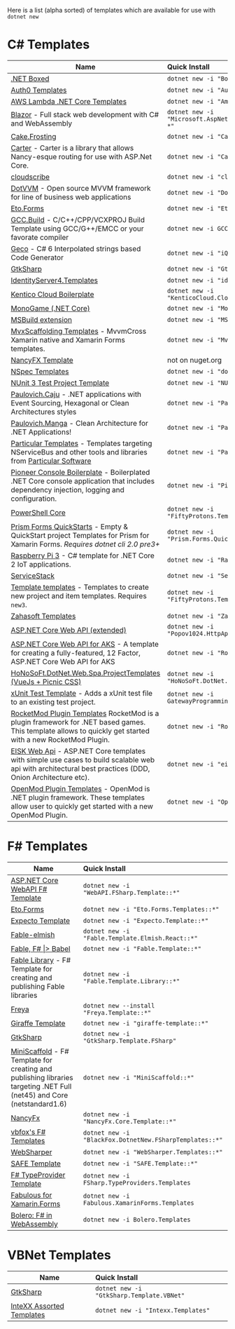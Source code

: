 Here is a list (alpha sorted) of templates which are available for use with `dotnet new`

# C# Templates


| Name     | Quick Install |
|----------|:--------------|
| [.NET Boxed](https://github.com/Dotnet-Boxed/Templates) | `dotnet new -i "Boxed.Templates::*"`|
| [Auth0 Templates](https://github.com/auth0-community/auth0-dotnet-templates) | `dotnet new -i "Auth0.Templates::*"` |
| [AWS Lambda .NET Core Templates](https://github.com/aws/aws-lambda-dotnet/tree/master/Blueprints) | `dotnet new -i "Amazon.Lambda.Templates::*"`|
| [Blazor](http://blazor.net) - Full stack web development with C# and WebAssembly | `dotnet new -i "Microsoft.AspNetCore.Blazor.Templates::3.0.0-*"`|
| [Cake.Frosting](https://github.com/cake-build/frosting) | `dotnet new -i "Cake.Frosting.Template::*"` |
| [Carter](https://github.com/CarterCommunity/Carter) - Carter is a library that allows Nancy-esque routing for use with ASP.Net Core. | `dotnet new -i "CarterTemplate::*"`|
| [cloudscribe](https://www.cloudscribe.com/docs/introduction) | `dotnet new -i "cloudscribe.templates::*"` |
| [DotVVM](https://github.com/riganti/dotvvm) - Open source MVVM framework for line of business web applications | `dotnet new -i "DotVVM.Templates::*"` |
| [Eto.Forms](https://github.com/picoe/Eto) | `dotnet new -i "Eto.Forms.Templates::*"` |
| [GCC.Build](https://github.com/roozbehid/dotnet-vcxproj) - C/C++/CPP/VCXPROJ Build Template using GCC/G++/EMCC or your favorate compiler | `dotnet new -i GCC.Build.Template` |
| [Geco](https://github.com/iQuarc/Geco) - C# 6 Interpolated strings based Code Generator | `dotnet new -i "iQuarc.Geco.CSharp::*"` |
| [GtkSharp](https://github.com/GtkSharp/GtkSharp) | `dotnet new -i "GtkSharp.Template.CSharp"` |
| [IdentityServer4.Templates](https://github.com/IdentityServer/IdentityServer4.Templates) | `dotnet new -i "identityserver4.templates::*"` |
| [Kentico Cloud Boilerplate](https://github.com/Kentico/cloud-boilerplate-net) | `dotnet new -i "KenticoCloud.CloudBoilerplateNet::*"` |
| [MonoGame (.NET Core)](https://github.com/MonoGame/MonoGame) | `dotnet new -i "MonoGame.Templates.CSharp"` |
| [MSBuild extension](https://github.com/tintoy/msbuild-extension-template) | `dotnet new -i "MSBuildExtensionTemplate::*"` |
| [MvxScaffolding Templates](https://github.com/Plac3hold3r/MvxScaffolding) - MvvmCross Xamarin native and Xamarin Forms templates. | `dotnet new -i "MvxScaffolding.Templates::*"` |
| [NancyFX Template](https://github.com/jchannon/NancyTemplate) | not on nuget.org |
| [NSpec Templates](https://github.com/nspec/DotNetNewNSpec) | `dotnet new -i "dotnet-new-nspec::*"` |
| [NUnit 3 Test Project Template](https://github.com/nunit/dotnet-new-nunit) | `dotnet new -i "NUnit3.DotNetNew.Template::*"` |
| [Paulovich.Caju](https://github.com/ivanpaulovich/dotnet-new-caju) - .NET applications with Event Sourcing, Hexagonal or Clean Architectures styles | `dotnet new -i "Paulovich.Caju::*"` |
| [Paulovich.Manga](https://github.com/ivanpaulovich/manga-clean-architecture) - Clean Architecture for .NET Applications! | `dotnet new -i "Paulovich.Manga::*"` |
| [Particular Templates](https://docs.particular.net/nservicebus/dotnet-templates) - Templates targeting NServiceBus and other tools and libraries from [Particular Software](https://particular.net/) | `dotnet new -i "ParticularTemplates::*"` |
| [Pioneer Console Boilerplate](https://github.com/PioneerCode/pioneer-console-boilerplate) - Boilerplated .NET Core console application that includes dependency injection, logging and configuration. | `dotnet new -i "Pioneer.Console.Boilerplate::*"` |
| [PowerShell Core](https://github.com/tintoy/ps-core-module-template) | `dotnet new -i "FiftyProtons.Templates.PSCore::*"` |
| [Prism Forms QuickStarts](https://github.com/dansiegel/Prism-Templates) - Empty &amp; QuickStart project Templates for Prism for Xamarin Forms. *Requires dotnet cli 2.0 pre3+* | `dotnet new -i "Prism.Forms.QuickstartTemplates::*"` |
| [Raspberry Pi 3](https://github.com/jeremylindsayni/RaspberryPiTemplate) - C# template for .NET Core 2 IoT applications. | `dotnet new -i "RaspberryPi.Template::*"` |
| [ServiceStack](https://github.com/NetCoreApps/templates) | `dotnet new -i "ServiceStack.Core.Templates::*"` |
| [Template templates](https://github.com/tintoy/dotnet-template-templates) - Templates to create new project and item templates. Requires `new3`. | `dotnet new -i "FiftyProtons.Templates.DotNetNew::*"` |
| [Zahasoft Templates](https://github.com/zahasoft/skele) | `dotnet new -i "Zahasoft.Skele::*"` |
| [ASP.NET Core Web API (extended)](https://github.com/popov1024/httpapi-template-sharp) | `dotnet new -i "Popov1024.HttpApi.Template.CSharp::*"` |
| [ASP.NET Core Web API for AKS](https://github.com/robbell/dotnet-aks-api-template) - A template for creating a fully-featured, 12 Factor, ASP.NET Core Web API for AKS | `dotnet new -i "RobBell.AksApi.Template::*"` |
| [HoNoSoFt.DotNet.Web.Spa.ProjectTemplates (VueJs + Picnic CSS)](https://github.com/Nordes/HoNoSoFt.DotNet.Web.Spa.ProjectTemplates) | `dotnet new -i "HoNoSoFt.DotNet.Web.Spa.ProjectTemplates::*"` |
| [xUnit Test Template](https://github.com/gatewayprogrammingschool/xUnit.Template) - Adds a xUnit test file to an existing test project. | `dotnet new -i GatewayProgrammingSchool.xUnit.CSharp`|
[RocketMod Plugin Templates](https://github.com/RocketMod/Rocket.Templates) RocketMod is a plugin framework for .NET based games. This template allows to quickly get started with a new RocketMod Plugin.| `dotnet new -i "Rocket.Templates::*"` |
| [EISK Web Api](https://github.com/eisk/eisk.webapi) - ASP.NET Core templates with simple use cases to build scalable web api with architectural best practices (DDD, Onion Architecture etc). | `dotnet new -i "eisk.webapi::*"` |
|[OpenMod Plugin Templates](https://github.com/openmod/openmod/tree/master/templates) - OpenMod is .NET plugin framework. These templates allow user to quickly get started with a new OpenMod Plugin.| `dotnet new -i "OpenMod.Templates::*"` |

# F# Templates

| Name     | Quick Install |
|----------|:--------------|
| [ASP.NET Core WebAPI F# Template](https://github.com/MNie/FSharpNetCoreWebApiTemplate) | `dotnet new -i "WebAPI.FSharp.Template::*"` |
| [Eto.Forms](https://github.com/picoe/Eto) | `dotnet new -i "Eto.Forms.Templates::*"` |
| [Expecto Template](https://github.com/MNie/Expecto.Template) | `dotnet new -i "Expecto.Template::*"`|
| [Fable-elmish](https://github.com/fable-compiler/fable-elmish) | `dotnet new -i "Fable.Template.Elmish.React::*"` |
| [Fable, F# \|> Babel](http://fable.io) | `dotnet new -i "Fable.Template::*"` |
| [Fable Library](https://github.com/TheAngryByrd/Fable.Template.Library) - F# Template for creating and publishing Fable libraries | `dotnet new -i "Fable.Template.Library::*"` |
| [Freya](https://freya.io) | `dotnet new --install "Freya.Template::*"` |
| [Giraffe Template](https://github.com/giraffe-fsharp/giraffe-template) | `dotnet new -i "giraffe-template::*"` |
| [GtkSharp](https://github.com/GtkSharp/GtkSharp) | `dotnet new -i "GtkSharp.Template.FSharp"` |
| [MiniScaffold](https://github.com/TheAngryByrd/MiniScaffold) - F# Template for creating and publishing libraries targeting .NET Full (net45) and Core (netstandard1.6) | `dotnet new -i "MiniScaffold::*"` |
| [NancyFx](https://github.com/MNie/NancyFxCore)| `dotnet new -i "NancyFx.Core.Template::*"`|
| [vbfox's F# Templates](https://github.com/vbfox/FSharpTemplates)| `dotnet new -i "BlackFox.DotnetNew.FSharpTemplates::*"`|
| [WebSharper](https://github.com/dotnet-websharper/core)| `dotnet new -i "WebSharper.Templates::*"`
| [SAFE Template](https://safe-stack.github.io/)| `dotnet new -i "SAFE.Template::*"`|
| [F# TypeProvider Template](https://github.com/fsprojects/FSharp.TypeProviders.SDK#the-f-type-provider-sdk)| `dotnet new -i FSharp.TypeProviders.Templates`|
| [Fabulous for Xamarin.Forms](https://github.com/fsprojects/Fabulous/tree/master/Fabulous.XamarinForms)| `dotnet new -i Fabulous.XamarinForms.Templates`|
| [Bolero: F# in WebAssembly](https://fsbolero.io/)| `dotnet new -i Bolero.Templates`|

# VBNet Templates

| Name     | Quick Install |
|----------|:--------------|
| [GtkSharp](https://github.com/GtkSharp/GtkSharp) | `dotnet new -i "GtkSharp.Template.VBNet"` |
| [InteXX Assorted Templates](https://github.com/InteXX/Templates) | `dotnet new -i "Intexx.Templates"` |